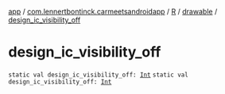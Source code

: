 [app](../../../index.md) / [com.lennertbontinck.carmeetsandroidapp](../../index.md) / [R](../index.md) / [drawable](index.md) / [design_ic_visibility_off](./design_ic_visibility_off.md)

# design_ic_visibility_off

`static val design_ic_visibility_off: `[`Int`](https://kotlinlang.org/api/latest/jvm/stdlib/kotlin/-int/index.html)
`static val design_ic_visibility_off: `[`Int`](https://kotlinlang.org/api/latest/jvm/stdlib/kotlin/-int/index.html)